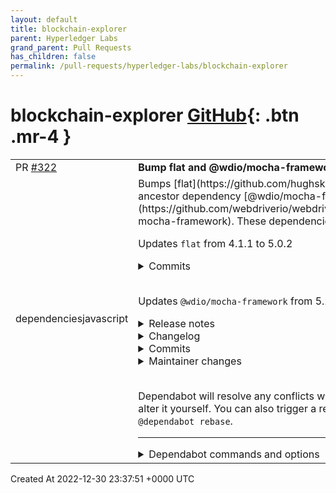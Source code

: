 ```yaml
---
layout: default
title: blockchain-explorer
parent: Hyperledger Labs
grand_parent: Pull Requests
has_children: false
permalink: /pull-requests/hyperledger-labs/blockchain-explorer
---
```


# blockchain-explorer <span class="fs-3 right-align">[GitHub](https://github.com/hyperledger-labs/blockchain-explorer){: .btn .mr-4 }</span>


<div>
    <table>
        <tr>
            <td>
                PR <a href="https://github.com/hyperledger-labs/blockchain-explorer/pull/322" class=".btn">#322</a>
            </td>
            <td>
                <b>
                    Bump flat and @wdio/mocha-framework in /client
                </b>
            </td>
        </tr>
        <tr>
            <td>
                <span class="chip">dependencies</span><span class="chip">javascript</span>
            </td>
            <td>
                Bumps [flat](https://github.com/hughsk/flat) to 5.0.2 and updates ancestor dependency [@wdio/mocha-framework](https://github.com/webdriverio/webdriverio/tree/HEAD/packages/wdio-mocha-framework). These dependencies need to be updated together.

Updates `flat` from 4.1.1 to 5.0.2
<details>
<summary>Commits</summary>
<ul>
<li><a href="https://github.com/hughsk/flat/commit/e5ffd664df8a1fcc05adc22dd0ac6a2b32a0955d"><code>e5ffd66</code></a> Release 5.0.2</li>
<li><a href="https://github.com/hughsk/flat/commit/fdb79d537748c827e8b886f897d8e1eb3c1acd17"><code>fdb79d5</code></a> Update dependencies, refresh lockfile, format with standard.</li>
<li><a href="https://github.com/hughsk/flat/commit/e52185dded05768a1036327c5e79a399778d9191"><code>e52185d</code></a> Test against node 14 in CI.</li>
<li><a href="https://github.com/hughsk/flat/commit/0189cb11dbc942447af78930bcb0ebc132b88384"><code>0189cb1</code></a> Avoid arrow function syntax.</li>
<li><a href="https://github.com/hughsk/flat/commit/f25d3a11306bc460e43a14affa64d44a1d3cf8ed"><code>f25d3a1</code></a> Release 5.0.1</li>
<li><a href="https://github.com/hughsk/flat/commit/54cc7ad380ebfbdf22e6654934dde5a34fdf3104"><code>54cc7ad</code></a> use standard formatting</li>
<li><a href="https://github.com/hughsk/flat/commit/779816e81b6546da12280ee529d78dc57a7a5e1c"><code>779816e</code></a> drop dependencies</li>
<li><a href="https://github.com/hughsk/flat/commit/2eea6d3a556feb1bdb02dc2f376c935da59a66e4"><code>2eea6d3</code></a> Bump lodash from 4.17.15 to 4.17.19</li>
<li><a href="https://github.com/hughsk/flat/commit/a61a554952cfb550f276acc02ceea403afe01700"><code>a61a554</code></a> Bump acorn from 7.1.0 to 7.4.0</li>
<li><a href="https://github.com/hughsk/flat/commit/20ef0ef55dfa028caddaedbcb33efbdb04d18e13"><code>20ef0ef</code></a> Fix prototype pollution on unflatten</li>
<li>Additional commits viewable in <a href="https://github.com/hughsk/flat/compare/4.1.1...5.0.2">compare view</a></li>
</ul>
</details>
<br />

Updates `@wdio/mocha-framework` from 5.23.0 to 8.0.14
<details>
<summary>Release notes</summary>
<p><em>Sourced from <a href="https://github.com/webdriverio/webdriverio/releases"><code>@​wdio/mocha-framework</code>'s releases</a>.</em></p>
<blockquote>
<h2>v8.0.14 (2022-12-28)</h2>
<h4>:bug: Bug Fix</h4>
<ul>
<li><code>wdio-allure-reporter</code>
<ul>
<li><a href="https://github-redirect.dependabot.com/webdriverio/webdriverio/pull/9472">#9472</a> Create CJS export for Allure Reporter (<a href="https://github.com/christian-bromann"><code>@​christian-bromann</code></a>)</li>
</ul>
</li>
<li><code>webdriverio</code>
<ul>
<li><a href="https://github-redirect.dependabot.com/webdriverio/webdriverio/pull/9435">#9435</a> Have fallback for <code>scrollIntoView</code> if actions command fails (<a href="https://github.com/christian-bromann"><code>@​christian-bromann</code></a>)</li>
</ul>
</li>
</ul>
<h4>:nail_care: Polish</h4>
<ul>
<li><code>wdio-browserstack-service</code>
<ul>
<li><a href="https://github-redirect.dependabot.com/webdriverio/webdriverio/pull/9437">#9437</a> update: mark session as failed if no specs ran (<a href="https://github.com/Ankit098"><code>@​Ankit098</code></a>)</li>
</ul>
</li>
<li><code>wdio-types</code>
<ul>
<li><a href="https://github-redirect.dependabot.com/webdriverio/webdriverio/pull/9441">#9441</a> Add missing noProxy typing for Capabilities ProxyObject (<a href="https://github.com/taina0407"><code>@​taina0407</code></a>)</li>
</ul>
</li>
<li><code>wdio-cucumber-framework</code>
<ul>
<li><a href="https://github-redirect.dependabot.com/webdriverio/webdriverio/pull/9438">#9438</a> <code>@​wdio/cucumber-framework</code>: add missing Promise.all in registerRequired… (<a href="https://github.com/SCG82"><code>@​SCG82</code></a>)</li>
</ul>
</li>
</ul>
<h4>:memo: Documentation</h4>
<ul>
<li><a href="https://github-redirect.dependabot.com/webdriverio/webdriverio/pull/9448">#9448</a> docs: Fix a few typos (<a href="https://github.com/timgates42"><code>@​timgates42</code></a>)</li>
<li><a href="https://github-redirect.dependabot.com/webdriverio/webdriverio/pull/9403">#9403</a> fix: updated wdio execution command in proxy setup (<a href="https://github.com/vjuturu"><code>@​vjuturu</code></a>)</li>
</ul>
<h4>:house: Internal</h4>
<ul>
<li><code>wdio-types</code>
<ul>
<li><a href="https://github-redirect.dependabot.com/webdriverio/webdriverio/pull/9444">#9444</a> <code>@​wdio/types</code>: node16 module resolution compatibility (<a href="https://github.com/SCG82"><code>@​SCG82</code></a>)</li>
</ul>
</li>
<li><code>devtools</code>, <code>eslint-plugin-wdio</code>, <code>wdio-allure-reporter</code>, <code>wdio-appium-service</code>, <code>wdio-browser-runner</code>, <code>wdio-browserstack-service</code>, <code>wdio-cli</code>, <code>wdio-concise-reporter</code>, <code>wdio-config</code>, <code>wdio-crossbrowsertesting-service</code>, <code>wdio-cucumber-framework</code>, <code>wdio-devtools-service</code>, <code>wdio-globals</code>, <code>wdio-jasmine-framework</code>, <code>wdio-junit-reporter</code>, <code>wdio-local-runner</code>, <code>wdio-logger</code>, <code>wdio-mocha-framework</code>, <code>wdio-repl</code>, <code>wdio-reporter</code>, <code>wdio-runner</code>, <code>wdio-sauce-service</code>, <code>wdio-selenium-standalone-service</code>, <code>wdio-shared-store-service</code>, <code>wdio-spec-reporter</code>, <code>wdio-sumologic-reporter</code>, <code>wdio-testingbot-service</code>, <code>wdio-types</code>, <code>wdio-utils</code>, <code>wdio-webdriver-mock-service</code>, <code>webdriver</code>, <code>webdriverio</code>
<ul>
<li><a href="https://github-redirect.dependabot.com/webdriverio/webdriverio/pull/9445">#9445</a> Adding new EsLint rules (<a href="https://github.com/christian-bromann"><code>@​christian-bromann</code></a>)</li>
</ul>
</li>
<li>Other
<ul>
<li><a href="https://github-redirect.dependabot.com/webdriverio/webdriverio/pull/9429">#9429</a> Update reference link to eslint governance file (<a href="https://github.com/Relequestual"><code>@​Relequestual</code></a>)</li>
</ul>
</li>
</ul>
<h4>Committers: 7</h4>
<ul>
<li>Ankit Singh (<a href="https://github.com/Ankit098"><code>@​Ankit098</code></a>)</li>
<li>Ben Hutton (<a href="https://github.com/Relequestual"><code>@​Relequestual</code></a>)</li>
<li>Christian Bromann (<a href="https://github.com/christian-bromann"><code>@​christian-bromann</code></a>)</li>
<li>Tim Gates (<a href="https://github.com/timgates42"><code>@​timgates42</code></a>)</li>
<li>Vampire (<a href="https://github.com/taina0407"><code>@​taina0407</code></a>)</li>
<li><a href="https://github.com/SCG82"><code>@​SCG82</code></a></li>
<li><a href="https://github.com/vjuturu"><code>@​vjuturu</code></a></li>
</ul>
<h2>v8.0.13 (2022-12-14)</h2>
<h4>:bug: Bug Fix</h4>
<ul>
<li><code>wdio-cli</code>
<ul>
<li><a href="https://github-redirect.dependabot.com/webdriverio/webdriverio/pull/9399">#9399</a> Kill worker process if parent shuts down (<a href="https://github.com/christian-bromann"><code>@​christian-bromann</code></a>)</li>
</ul>
</li>
<li><code>wdio-local-runner</code>
<ul>
<li><a href="https://github-redirect.dependabot.com/webdriverio/webdriverio/pull/9398">#9398</a> Fix watch mode by better resolving worker readiness (<a href="https://github.com/christian-bromann"><code>@​christian-bromann</code></a>)</li>
</ul>
</li>
<li><code>wdio-utils</code>
<ul>
<li><a href="https://github-redirect.dependabot.com/webdriverio/webdriverio/pull/9397">#9397</a> Fix async iterators (<a href="https://github.com/christian-bromann"><code>@​christian-bromann</code></a>)</li>
</ul>
</li>
</ul>
<h4>:memo: Documentation</h4>
<ul>
<li><a href="https://github-redirect.dependabot.com/webdriverio/webdriverio/pull/9392">#9392</a> Add docs for Accessibility Testing (<a href="https://github.com/christian-bromann"><code>@​christian-bromann</code></a>)</li>
</ul>
<!-- raw HTML omitted -->
</blockquote>
<p>... (truncated)</p>
</details>
<details>
<summary>Changelog</summary>
<p><em>Sourced from <a href="https://github.com/webdriverio/webdriverio/blob/main/CHANGELOG.md"><code>@​wdio/mocha-framework</code>'s changelog</a>.</em></p>
<blockquote>
<h2>v8.0.14 (2022-12-28)</h2>
<h4>:bug: Bug Fix</h4>
<ul>
<li><code>wdio-allure-reporter</code>
<ul>
<li><a href="https://github-redirect.dependabot.com/webdriverio/webdriverio/pull/9472">#9472</a> Create CJS export for Allure Reporter (<a href="https://github.com/christian-bromann"><code>@​christian-bromann</code></a>)</li>
</ul>
</li>
<li><code>webdriverio</code>
<ul>
<li><a href="https://github-redirect.dependabot.com/webdriverio/webdriverio/pull/9435">#9435</a> Have fallback for <code>scrollIntoView</code> if actions command fails (<a href="https://github.com/christian-bromann"><code>@​christian-bromann</code></a>)</li>
</ul>
</li>
</ul>
<h4>:nail_care: Polish</h4>
<ul>
<li><code>wdio-browserstack-service</code>
<ul>
<li><a href="https://github-redirect.dependabot.com/webdriverio/webdriverio/pull/9437">#9437</a> update: mark session as failed if no specs ran (<a href="https://github.com/Ankit098"><code>@​Ankit098</code></a>)</li>
</ul>
</li>
<li><code>wdio-types</code>
<ul>
<li><a href="https://github-redirect.dependabot.com/webdriverio/webdriverio/pull/9441">#9441</a> Add missing noProxy typing for Capabilities ProxyObject (<a href="https://github.com/taina0407"><code>@​taina0407</code></a>)</li>
</ul>
</li>
<li><code>wdio-cucumber-framework</code>
<ul>
<li><a href="https://github-redirect.dependabot.com/webdriverio/webdriverio/pull/9438">#9438</a> <code>@​wdio/cucumber-framework</code>: add missing Promise.all in registerRequired… (<a href="https://github.com/SCG82"><code>@​SCG82</code></a>)</li>
</ul>
</li>
</ul>
<h4>:memo: Documentation</h4>
<ul>
<li><a href="https://github-redirect.dependabot.com/webdriverio/webdriverio/pull/9448">#9448</a> docs: Fix a few typos (<a href="https://github.com/timgates42"><code>@​timgates42</code></a>)</li>
<li><a href="https://github-redirect.dependabot.com/webdriverio/webdriverio/pull/9403">#9403</a> fix: updated wdio execution command in proxy setup (<a href="https://github.com/vjuturu"><code>@​vjuturu</code></a>)</li>
</ul>
<h4>:house: Internal</h4>
<ul>
<li><code>wdio-types</code>
<ul>
<li><a href="https://github-redirect.dependabot.com/webdriverio/webdriverio/pull/9444">#9444</a> <code>@​wdio/types</code>: node16 module resolution compatibility (<a href="https://github.com/SCG82"><code>@​SCG82</code></a>)</li>
</ul>
</li>
<li><code>devtools</code>, <code>eslint-plugin-wdio</code>, <code>wdio-allure-reporter</code>, <code>wdio-appium-service</code>, <code>wdio-browser-runner</code>, <code>wdio-browserstack-service</code>, <code>wdio-cli</code>, <code>wdio-concise-reporter</code>, <code>wdio-config</code>, <code>wdio-crossbrowsertesting-service</code>, <code>wdio-cucumber-framework</code>, <code>wdio-devtools-service</code>, <code>wdio-globals</code>, <code>wdio-jasmine-framework</code>, <code>wdio-junit-reporter</code>, <code>wdio-local-runner</code>, <code>wdio-logger</code>, <code>wdio-mocha-framework</code>, <code>wdio-repl</code>, <code>wdio-reporter</code>, <code>wdio-runner</code>, <code>wdio-sauce-service</code>, <code>wdio-selenium-standalone-service</code>, <code>wdio-shared-store-service</code>, <code>wdio-spec-reporter</code>, <code>wdio-sumologic-reporter</code>, <code>wdio-testingbot-service</code>, <code>wdio-types</code>, <code>wdio-utils</code>, <code>wdio-webdriver-mock-service</code>, <code>webdriver</code>, <code>webdriverio</code>
<ul>
<li><a href="https://github-redirect.dependabot.com/webdriverio/webdriverio/pull/9445">#9445</a> Adding new EsLint rules (<a href="https://github.com/christian-bromann"><code>@​christian-bromann</code></a>)</li>
</ul>
</li>
<li>Other
<ul>
<li><a href="https://github-redirect.dependabot.com/webdriverio/webdriverio/pull/9429">#9429</a> Update reference link to eslint governance file (<a href="https://github.com/Relequestual"><code>@​Relequestual</code></a>)</li>
</ul>
</li>
</ul>
<h4>Committers: 7</h4>
<ul>
<li>Ankit Singh (<a href="https://github.com/Ankit098"><code>@​Ankit098</code></a>)</li>
<li>Ben Hutton (<a href="https://github.com/Relequestual"><code>@​Relequestual</code></a>)</li>
<li>Christian Bromann (<a href="https://github.com/christian-bromann"><code>@​christian-bromann</code></a>)</li>
<li>Tim Gates (<a href="https://github.com/timgates42"><code>@​timgates42</code></a>)</li>
<li>Vampire (<a href="https://github.com/taina0407"><code>@​taina0407</code></a>)</li>
<li><a href="https://github.com/SCG82"><code>@​SCG82</code></a></li>
<li><a href="https://github.com/vjuturu"><code>@​vjuturu</code></a></li>
</ul>
<h2>v8.0.13 (2022-12-14)</h2>
<h4>:bug: Bug Fix</h4>
<ul>
<li><code>wdio-cli</code>
<ul>
<li><a href="https://github-redirect.dependabot.com/webdriverio/webdriverio/pull/9399">#9399</a> Kill worker process if parent shuts down (<a href="https://github.com/christian-bromann"><code>@​christian-bromann</code></a>)</li>
</ul>
</li>
<li><code>wdio-local-runner</code>
<ul>
<li><a href="https://github-redirect.dependabot.com/webdriverio/webdriverio/pull/9398">#9398</a> Fix watch mode by better resolving worker readiness (<a href="https://github.com/christian-bromann"><code>@​christian-bromann</code></a>)</li>
</ul>
</li>
<li><code>wdio-utils</code>
<ul>
<li><a href="https://github-redirect.dependabot.com/webdriverio/webdriverio/pull/9397">#9397</a> Fix async iterators (<a href="https://github.com/christian-bromann"><code>@​christian-bromann</code></a>)</li>
</ul>
</li>
</ul>
<h4>:memo: Documentation</h4>
<ul>
<li><a href="https://github-redirect.dependabot.com/webdriverio/webdriverio/pull/9392">#9392</a> Add docs for Accessibility Testing (<a href="https://github.com/christian-bromann"><code>@​christian-bromann</code></a>)</li>
</ul>
<!-- raw HTML omitted -->
</blockquote>
<p>... (truncated)</p>
</details>
<details>
<summary>Commits</summary>
<ul>
<li><a href="https://github.com/webdriverio/webdriverio/commit/ab58bc79c1df2e146d02a68ee444766ec371e6d2"><code>ab58bc7</code></a> v8.0.14</li>
<li><a href="https://github.com/webdriverio/webdriverio/commit/e233109633c5576e1edbf25adfb4ad6cdfd39b19"><code>e233109</code></a> enforce curly brackets</li>
<li><a href="https://github.com/webdriverio/webdriverio/commit/62e24d4dd9d58f3b4168866189d60e7e8da09a9b"><code>62e24d4</code></a> Adding new EsLint rules (<a href="https://github.com/webdriverio/webdriverio/tree/HEAD/packages/wdio-mocha-framework/issues/9445">#9445</a>)</li>
<li><a href="https://github.com/webdriverio/webdriverio/commit/912db21d2cd4552a02b776ba74cae05440b076de"><code>912db21</code></a> v8.0.13</li>
<li><a href="https://github.com/webdriverio/webdriverio/commit/22627575a41d9dc7415a2441bd894c0419725334"><code>2262757</code></a> v8.0.11</li>
<li><a href="https://github.com/webdriverio/webdriverio/commit/1c350a14144ecc5f1ebc598c385bae6aa80739c3"><code>1c350a1</code></a> v8.0.10</li>
<li><a href="https://github.com/webdriverio/webdriverio/commit/f92405a6bab7d0409d3b2777e8d65aaa493a4899"><code>f92405a</code></a> v8.0.9</li>
<li><a href="https://github.com/webdriverio/webdriverio/commit/c07255fefc67137fd27f23da5f0792c10157f8c0"><code>c07255f</code></a> v8.0.8</li>
<li><a href="https://github.com/webdriverio/webdriverio/commit/a874a82a727634d1323fff05c17455ba0907a020"><code>a874a82</code></a> v8.0.7</li>
<li><a href="https://github.com/webdriverio/webdriverio/commit/4f63a94a3af029401d652ff1d0fa36e9057f553c"><code>4f63a94</code></a> v8.0.6</li>
<li>Additional commits viewable in <a href="https://github.com/webdriverio/webdriverio/commits/v8.0.14/packages/wdio-mocha-framework">compare view</a></li>
</ul>
</details>
<details>
<summary>Maintainer changes</summary>
<p>This version was pushed to npm by <a href="https://www.npmjs.com/~wdio-user">wdio-user</a>, a new releaser for <code>@​wdio/mocha-framework</code> since your current version.</p>
</details>
<br />


Dependabot will resolve any conflicts with this PR as long as you don't alter it yourself. You can also trigger a rebase manually by commenting `@dependabot rebase`.

[//]: # (dependabot-automerge-start)
[//]: # (dependabot-automerge-end)

---

<details>
<summary>Dependabot commands and options</summary>
<br />

You can trigger Dependabot actions by commenting on this PR:
- `@dependabot rebase` will rebase this PR
- `@dependabot recreate` will recreate this PR, overwriting any edits that have been made to it
- `@dependabot merge` will merge this PR after your CI passes on it
- `@dependabot squash and merge` will squash and merge this PR after your CI passes on it
- `@dependabot cancel merge` will cancel a previously requested merge and block automerging
- `@dependabot reopen` will reopen this PR if it is closed
- `@dependabot close` will close this PR and stop Dependabot recreating it. You can achieve the same result by closing it manually
- `@dependabot ignore this major version` will close this PR and stop Dependabot creating any more for this major version (unless you reopen the PR or upgrade to it yourself)
- `@dependabot ignore this minor version` will close this PR and stop Dependabot creating any more for this minor version (unless you reopen the PR or upgrade to it yourself)
- `@dependabot ignore this dependency` will close this PR and stop Dependabot creating any more for this dependency (unless you reopen the PR or upgrade to it yourself)
- `@dependabot use these labels` will set the current labels as the default for future PRs for this repo and language
- `@dependabot use these reviewers` will set the current reviewers as the default for future PRs for this repo and language
- `@dependabot use these assignees` will set the current assignees as the default for future PRs for this repo and language
- `@dependabot use this milestone` will set the current milestone as the default for future PRs for this repo and language

You can disable automated security fix PRs for this repo from the [Security Alerts page](https://github.com/hyperledger-labs/blockchain-explorer/network/alerts).

</details>
            </td>
        </tr>
    </table>
    <div class="right-align">
        Created At 2022-12-30 23:37:51 +0000 UTC
    </div>
</div>

